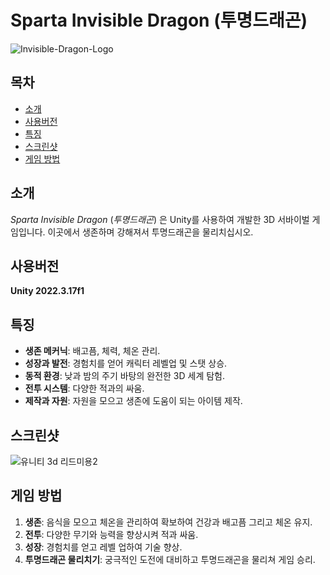 # Sparta Invisible Dragon (투명드래곤)

![Invisible-Dragon-Logo](https://github.com/DevWons93/SpartaInvisibleDragon/assets/167041031/107d1349-7a06-4d63-a517-792623c70ecd)

## 목차
- [소개](#소개)
- [사용버전](#사용버전)
- [특징](#특징)
- [스크린샷](#스크린샷)
- [게임 방법](#게임-방법)

## 소개
*Sparta Invisible Dragon* (*투명드래곤*) 은 Unity를 사용하여 개발한 3D 서바이벌 게임입니다. 이곳에서 생존하며 강해져서 투명드래곤을 물리치십시오.

## 사용버전
**Unity 2022.3.17f1**

## 특징
- **생존 메커닉**: 배고픔, 체력, 체온 관리.
- **성장과 발전**: 경험치를 얻어 캐릭터 레벨업 및 스탯 상승.
- **동적 환경**: 낮과 밤의 주기 바탕의 완전한 3D 세계 탐험.
- **전투 시스템**: 다양한 적과의 싸움.
- **제작과 자원**: 자원을 모으고 생존에 도움이 되는 아이템 제작.

## 스크린샷
![유니티 3d 리드미용2](https://github.com/DevWons93/SpartaInvisibleDragon/assets/167041031/07c9188f-c995-4923-b605-c5ec6609f49e)

## 게임 방법
1. **생존**: 음식을 모으고 체온을 관리하여 확보하여 건강과 배고픔 그리고 체온 유지.
2. **전투**: 다양한 무기와 능력을 향상시켜 적과 싸움.
3. **성장**: 경험치를 얻고 레벨 업하여 기술 향상.
4. **투명드래곤 물리치기**: 궁극적인 도전에 대비하고 투명드래곤을 물리쳐 게임 승리.
